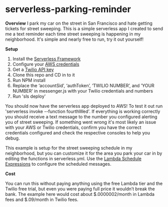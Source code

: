 # serverless-parking-reminder

**Overview**
I  park my car on the street in San Francisco and hate getting tickets for street sweeping. This is a simple serverless app I created to send me a text reminder each time street sweeping is happening in my neighborhood. It's simple and nearly free to run, try it out yourself!


**Setup**
1. Install the [Serverless Framework](https://github.com/serverless/serverless) 
2. Configure your [AWS credentials](https://serverless.com/framework/docs/providers/aws/guide/credentials/
) 
3. Get a [Twilio API key](https://www.twilio.com/sms)
4. Clone this repo and CD in to it
5. Run NPM install 
6. Replace the ‘accountSid’, ‘authToken’, ‘TWILIO NUMBER’, and  ’YOUR NUMBER’ in messenger.js with your Twilio credentials and numbers
7. Run 'sls deploy'

You should now have the serverless app deployed to AWS! To test it out run 'serverless invoke --function fourthWed'. If everything is working correctly you should receive a text message to the number you configured alerting you of street sweeping. If something went wrong it's most likely an issue with your AWS or Twilio credentials, confirm you have the correct credentials configured and check the respective consoles to help you debug.  

This example is setup for the street sweeping schedule in my neighborhood, but you can customize it for the area you park your car in by editing the functions in serverless.yml. Use the [Lambda Schedule Expressions](http://docs.aws.amazon.com/lambda/latest/dg/tutorial-scheduled-events-schedule-expressions.html) to configure the scheduled messages.  

**Cost**

You can run this without paying anything using the free Lambda tier and the Twilio free trial, but even you were paying full price it wouldn’t break the bank. The example here would cost about $.0000002/month in Lambda fees and $.09/month in Twilio fees. 